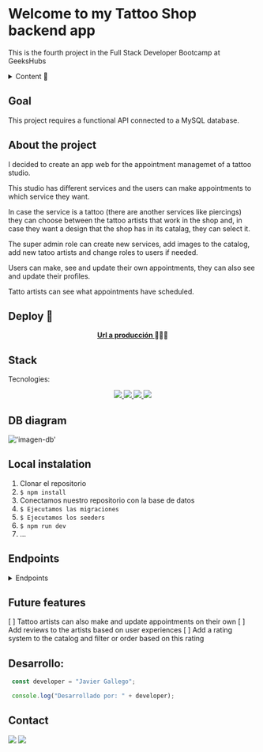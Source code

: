 # Welcome to my Tattoo Shop backend app
This is the fourth project in the Full Stack Developer Bootcamp at GeeksHubs

<details>
  <summary>Content 📝</summary>
  <ol>
    <li><a href="#goal">Goal</a></li>
    <li><a href="#about-the-project">About the project</a></li>
    <li><a href="#deploy-🚀">Deploy</a></li>
    <li><a href="#stack">Stack</a></li>
    <li><a href="#db-diagram">DB diagram</a></li>
    <li><a href="#local-instalation">Instalation</a></li>
    <li><a href="#endpoints">Endpoints</a></li>
    <li><a href="#future-features">Future features</a></li>
    <li><a href="#desarrollo">Development</a></li>
    <li><a href="#contact">Contact</a></li>
  </ol>
</details>

## Goal
This project requires a functional API connected to a MySQL database.

## About the project
I decided to create an app web for the appointment managemet of a tattoo studio.

This studio has different services and the users can make appointments to which service they want.

In case the service is a tattoo (there are another services like piercings) they can choose between the tattoo artists that work in the shop and, in case they want a design that the shop has in its catalag, they can select it.

The super admin role can create new services, add images to the catalog, add new tatoo artists and change roles to users if needed.    

Users can make, see and update their own appointments, they can also see and update their profiles.

Tatto artists can see what appointments have scheduled.

## Deploy 🚀
<div align="center">
    <a href="https://www.google.com"><strong>Url a producción </strong></a>🚀🚀🚀
</div>

## Stack
Tecnologies:
<div align="center">
<a href="https://www.mongodb.com/">
    <img src= "https://img.shields.io/badge/MongoDB-%234ea94b.svg?style=for-the-badge&logo=mongodb&logoColor=white"/>
</a>
<a href="https://www.expressjs.com/">
    <img src= "https://img.shields.io/badge/express.js-%23404d59.svg?style=for-the-badge&logo=express&logoColor=%2361DAFB"/>
</a>
<a href="https://nodejs.org/es/">
    <img src= "https://img.shields.io/badge/node.js-026E00?style=for-the-badge&logo=node.js&logoColor=white"/>
</a>
<a href="https://developer.mozilla.org/es/docs/Web/JavaScript">
    <img src= "https://img.shields.io/badge/javascipt-EFD81D?style=for-the-badge&logo=javascript&logoColor=black"/>
</a>
 </div>


## DB diagram
!['imagen-db'](./images/sampleDb.png)

## Local instalation
1. Clonar el repositorio
2. ` $ npm install `
3. Conectamos nuestro repositorio con la base de datos 
4. ``` $ Ejecutamos las migraciones ``` 
5. ``` $ Ejecutamos los seeders ``` 
6. ``` $ npm run dev ``` 
7. ...

## Endpoints
<details>
<summary>Endpoints</summary>

- AUTH
    - REGISTER

            POST http://localhost:3000/api/register
        body:
        ``` js
            {
                "user": "David",
                "email": "david@david.com",
                "password": "princes"
            }
        ```

    - LOGIN

            POST http://localhost:3000/api/login  
        body:
        ``` js
            {
                "user": "David",
                "email": "david@david.com",
                "password": "princes"
            }
        ```
- RUTINAS
    - RECUPERAR RUTINAS  

            GET http://localhost:3000/api/rutina

    - ...
</details>

## Future features
[ ] Tattoo artists can also make and update appointments on their own 
[ ] Add reviews to the artists based on user experiences
[ ] Add a rating system to the catalog and filter or order based on this rating

## Desarrollo:

``` js
 const developer = "Javier Gallego";

 console.log("Desarrollado por: " + developer);
```  

## Contact
<a href = "mailto:galgar@gmail.com"><img src="https://img.shields.io/badge/Gmail-C6362C?style=for-the-badge&logo=gmail&logoColor=white" target="_blank"></a>
<a href="https://www.linkedin.com/in/javier-gallego-dev"><img src="https://img.shields.io/badge/-LinkedIn-%230077B5?style=for-the-badge&logo=linkedin&logoColor=white"></a>
